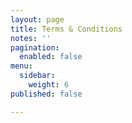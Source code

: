 ```yaml
---
layout: page
title: Terms & Conditions
notes: ''
pagination:
  enabled: false
menu:
  sidebar:
    weight: 6
published: false

---
```

